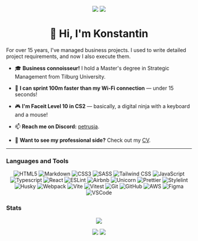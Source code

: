 <p align="center"> 
  <img src="https://komarev.com/ghpvc/?username=petruse4ka&label=Profile%20views&color=0e75b6&style=flat"/> 
  <a href="https://www.codewars.com/users/rsschool_3d6eff670896dabc"><img src="https://www.codewars.com/users/rsschool_3d6eff670896dabc/badges/micro"/></a> 
</p>

<h1 align="center"> 👋 Hi, I'm Konstantin </h1>

<p align="left">For over 15 years, I've managed business projects. I used to write detailed project requirements, and now I also execute them.</p>

- 🎓 **Business connoisseur!** I hold a Master's degree in Strategic Management from Tilburg University.

- 🏃 **I can sprint 100m faster than my Wi-Fi connection** — under 15 seconds! 

- 🎮 **I'm Faceit Level 10 in CS2** — basically, a digital ninja with a keyboard and a mouse!

- 📫 **Reach me on Discord:** [petrusja](https://discordapp.com/users/448093026095595530).

- 📄 **Want to see my professional side?** Check out my [CV](https://petruse4ka.github.io/rsschool-cv/).

---

<h3 align="left">Languages and Tools</h3>
<p align="center">
  <img src="https://img.shields.io/badge/HTML5-E34F26?style=for-the-badge&logo=html5&logoColor=white" alt="HTML5"/>
  <img src="https://img.shields.io/badge/Markdown-000000?style=for-the-badge&logo=markdown&logoColor=white" alt="Markdown"/>
  <img src="https://img.shields.io/badge/CSS3-1572B6?style=for-the-badge&logo=css3&logoColor=white" alt="CSS3"/>
  <img src="https://img.shields.io/badge/SASS-CC6699?style=for-the-badge&logo=sass&logoColor=white" alt="SASS"/>
  <img src="https://img.shields.io/badge/-Tailwind%20CSS-38BDF8?style=for-the-badge&logo=Tailwind%20CSS&logoColor=white" alt="Tailwind CSS"/>
  <img src="https://img.shields.io/badge/Javascript-F7DF1E?style=for-the-badge&logo=javascript&logoColor=white" alt="JavaScript"/>
  <img src="https://img.shields.io/badge/-TypeScript-3178C6?style=for-the-badge&logo=TypeScript&logoColor=white" alt="Typescript"/>
  <img src="https://img.shields.io/badge/React-61DAFB?style=for-the-badge&logo=react&logoColor=black" alt="React"/>
  <img src="https://img.shields.io/badge/Eslint-4B32C3?style=for-the-badge&logo=eslint&logoColor=white" alt="ESLint"/>
  <img src="https://img.shields.io/badge/-Airbnb-FF5A5F?style=for-the-badge&logo=Airbnb&logoColor=white" alt="Airbnb"/>
  <img src="https://img.shields.io/badge/-Unicorn-FF69B4?style=for-the-badge&logo=Unicorn&logoColor=white" alt="Unicorn"/>
  <img src="https://img.shields.io/badge/Prettier-F7B93E?style=for-the-badge&logo=prettier&logoColor=263238" alt="Prettier"/>
  <img src="https://img.shields.io/badge/-Stylelint-263238?style=for-the-badge&logo=Stylelint&logoColor=white" alt="Stylelint"/>
  <img src="https://img.shields.io/badge/-Husky-5D9CEC?style=for-the-badge&logo=Husky&logoColor=white" alt="Husky"/>
  <img src="https://img.shields.io/badge/-Webpack-1C78C0?style=for-the-badge&logo=Webpack" alt="Webpack"/>
  <img src="https://img.shields.io/badge/-Vite-646CFF?style=for-the-badge&logo=Vite&logoColor=white" alt="Vite"/>
  <img src="https://img.shields.io/badge/-Vitest-FFD600?style=for-the-badge&logo=Vitest&logoColor=black" alt="Vitest"/>
  <img src="https://img.shields.io/badge/Git-F05032?style=for-the-badge&logo=git&logoColor=white" alt="Git"/>
  <img src="https://img.shields.io/badge/GitHub-181717?style=for-the-badge&logo=github&logoColor=white" alt="GitHub"/>
  <img src="https://img.shields.io/badge/Aws-232F3E?style=for-the-badge&logo=amazonaws&logoColor=white" alt="AWS"/>
  <img src="https://img.shields.io/badge/Figma-F24E1E?style=for-the-badge&logo=figma&logoColor=white" alt="Figma"/>
  <img src="https://img.shields.io/badge/Visual%20Studio%20Code-007ACC?style=for-the-badge&logo=visualstudiocode&logoColor=white" alt="VSCode"/>
</p>

<h3 align="left">Stats</h3>
<p align="center">
  <a href="https://github.com/ryo-ma/github-profile-trophy">
    <img src="https://github-profile-trophy.vercel.app/?username=petruse4ka&theme=onedark&margin-w=15&margin-h=15"/>
  </a>
</p>

<p align="center">
  <img src="http://github-profile-summary-cards.vercel.app/api/cards/most-commit-language?username=petruse4ka&theme=react"/>
  <img src="http://github-profile-summary-cards.vercel.app/api/cards/stats?username=petruse4ka&theme=react"/>
</p>


